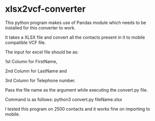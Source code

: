 # xlsx2vcf-converter
This python program makes use of Pandas module which needs to be installed for this converter to work. 

It takes a XLSX file and convert all the contacts present in it to mobile compatible VCF file. 

The input for excel file should be as: 

1st Column for FirstName, 

2nd Column for LastName and 

3rd Column for Telephone number. 

Pass the file name as the argument while executing the convert.py file. 

Command is as follows: python3 convert.py fileName.xlsx

I tested this program on 2500 contacts and it works fine on importing to mobile.

